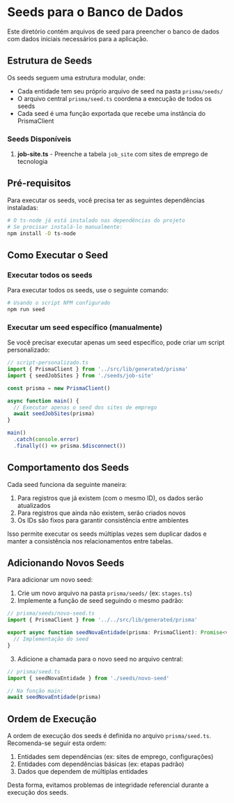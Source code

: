 # Seeds para o Banco de Dados

Este diretório contém arquivos de seed para preencher o banco de dados com dados iniciais necessários para a aplicação.

## Estrutura de Seeds

Os seeds seguem uma estrutura modular, onde:

- Cada entidade tem seu próprio arquivo de seed na pasta `prisma/seeds/`
- O arquivo central `prisma/seed.ts` coordena a execução de todos os seeds
- Cada seed é uma função exportada que recebe uma instância do PrismaClient

### Seeds Disponíveis

1. **job-site.ts** - Preenche a tabela `job_site` com sites de emprego de tecnologia

## Pré-requisitos

Para executar os seeds, você precisa ter as seguintes dependências instaladas:

```bash
# O ts-node já está instalado nas dependências do projeto
# Se precisar instalá-lo manualmente:
npm install -D ts-node
```

## Como Executar o Seed

### Executar todos os seeds

Para executar todos os seeds, use o seguinte comando:

```bash
# Usando o script NPM configurado
npm run seed
```

### Executar um seed específico (manualmente)

Se você precisar executar apenas um seed específico, pode criar um script personalizado:

```typescript
// script-personalizado.ts
import { PrismaClient } from '../src/lib/generated/prisma'
import { seedJobSites } from './seeds/job-site'

const prisma = new PrismaClient()

async function main() {
  // Executar apenas o seed dos sites de emprego
  await seedJobSites(prisma)
}

main()
  .catch(console.error)
  .finally(() => prisma.$disconnect())
```

## Comportamento dos Seeds

Cada seed funciona da seguinte maneira:

1. Para registros que já existem (com o mesmo ID), os dados serão atualizados
2. Para registros que ainda não existem, serão criados novos
3. Os IDs são fixos para garantir consistência entre ambientes

Isso permite executar os seeds múltiplas vezes sem duplicar dados e manter a consistência nos relacionamentos entre tabelas.

## Adicionando Novos Seeds

Para adicionar um novo seed:

1. Crie um novo arquivo na pasta `prisma/seeds/` (ex: `stages.ts`)
2. Implemente a função de seed seguindo o mesmo padrão:

```typescript
// prisma/seeds/novo-seed.ts
import { PrismaClient } from '../../src/lib/generated/prisma'

export async function seedNovaEntidade(prisma: PrismaClient): Promise<void> {
  // Implementação do seed
}
```

3. Adicione a chamada para o novo seed no arquivo central:

```typescript
// prisma/seed.ts
import { seedNovaEntidade } from './seeds/novo-seed'

// Na função main:
await seedNovaEntidade(prisma)
```

## Ordem de Execução

A ordem de execução dos seeds é definida no arquivo `prisma/seed.ts`. Recomenda-se seguir esta ordem:

1. Entidades sem dependências (ex: sites de emprego, configurações)
2. Entidades com dependências básicas (ex: etapas padrão)
3. Dados que dependem de múltiplas entidades

Desta forma, evitamos problemas de integridade referencial durante a execução dos seeds.
